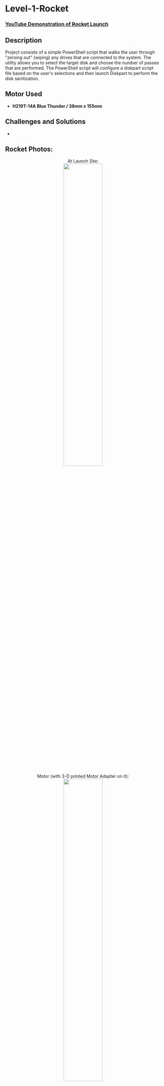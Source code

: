 <h1>Level-1-Rocket</h1>

 ### [YouTube Demonstration of Rocket Launch](https://youtube.com/shorts/gnUIQKrEAl4)

<h2>Description</h2>
Project consists of a simple PowerShell script that walks the user through "zeroing out" (wiping) any drives that are connected to the system. The utility allows you to select the target disk and choose the number of passes that are performed. The PowerShell script will configure a diskpart script file based on the user's selections and then launch Diskpart to perform the disk sanitization.
<br />


<h2>Motor Used</h2>

- <b>H219T-14A Blue Thunder / 38mm x 155mm</b> 

<h2>Challenges and Solutions</h2>

- <b></b> 

<h2>Rocket Photos:</h2>

<p align="center">
At Launch Site: <br/>
<img src="https://i.imgur.com/SITqjJ3.jpeg" height="50%" width="50%" />
<br />
<br />
Motor (with 3-D printed Motor Adapter on it):  <br/>
<img src="https://i.imgur.com/5Ya8W6r.jpeg" height="50%" width="50%" />
<br />
<br />
